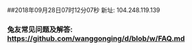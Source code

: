 ##2018年09月28日07时12分07秒 新址: 104.248.119.139
### 兔友常见问题及解答: https://github.com/wanggonging/d/blob/w/FAQ.md
